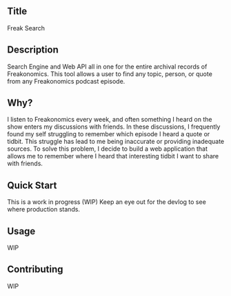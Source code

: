 ## Title

Freak Search

## Description

Search Engine and Web API all in one for the entire archival records of Freakonomics. This tool allows a user to find any topic, person, or quote from any Freakonomics podcast episode.

## Why?

I listen to Freakonomics every week, and often something I heard on the show enters my discussions with friends. In these discussions, I frequently found my self struggling to remember which episode I heard a quote or tidbit. This struggle has lead to me being inaccurate or providing inadequate sources. To solve this problem, I decide to build a web application that allows me to remember where I heard that interesting tidbit I want to share with friends.

## Quick Start

This is a work in progress (WIP) Keep an eye out for the devlog to see where production stands.

## Usage

WIP

## Contributing

WIP
